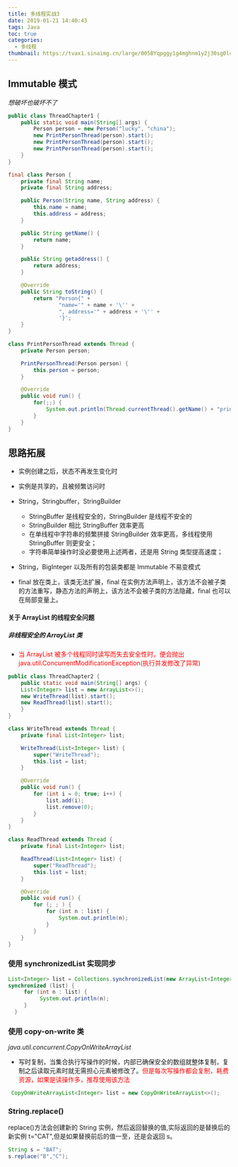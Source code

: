```yaml
---
title: 多线程实战3
date: 2019-01-21 14:40:43
tags: Java
toc: true
categories:
  - 多线程
thumbnail: https://tvax1.sinaimg.cn/large/005BYqpggy1g4mghnm1y2j30sg0lcaan.jpg
---
```


## Immutable 模式

_想破坏也破坏不了_

```java
public class ThreadChapter1 {
    public static void main(String[] args) {
        Person person = new Person("lucky", "china");
        new PrintPersonThread(person).start();
        new PrintPersonThread(person).start();
        new PrintPersonThread(person).start();
    }
}

final class Person {
    private final String name;
    private final String address;

    public Person(String name, String address) {
        this.name = name;
        this.address = address;
    }

    public String getName() {
        return name;
    }

    public String getaddress() {
        return address;
    }

    @Override
    public String toString() {
        return "Person{" +
                "name='" + name + '\'' +
                ", address='" + address + '\'' +
                '}';
    }
}

class PrintPersonThread extends Thread {
    private Person person;

    PrintPersonThread(Person person) {
        this.person = person;
    }

    @Override
    public void run() {
        for(;;) {
            System.out.println(Thread.currentThread().getName() + "prints" + person);
        }
    }
}
```

<!-- more -->

## 思路拓展

- 实例创建之后，状态不再发生变化时
- 实例是共享的，且被频繁访问时
- String，Stringbuffer，StringBuilder

  - StringBuffer 是线程安全的，StringBuilder 是线程不安全的
  - StringBuilder 相比 StringBuffer 效率更高
  - 在单线程中字符串的频繁拼接 StringBuilder 效率更高，多线程使用 StringBuffer 则更安全；
  - 字符串简单操作时没必要使用上述两者，还是用 String 类型提高速度；

- String，BigInteger 以及所有的包装类都是 Immutable 不易变模式

- final 放在类上，该类无法扩展，final 在实例方法声明上，该方法不会被子类的方法重写，静态方法的声明上，该方法不会被子类的方法隐藏，final 也可以在局部变量上。

#### 关于 ArrayList 的线程安全问题

##### 非线程安全的 ArrayList 类

- <font color="red">当 ArrayList 被多个线程同时读写而失去安全性时，便会抛出 java.util.ConcurrentModificationException(执行并发修改了异常)</font>

```java
public class ThreadChapter2 {
    public static void main(String[] args) {
    List<Integer> list = new ArrayList<>();
    new WriteThread(list).start();
    new ReadThread(list).start();
    }
}

class WriteThread extends Thread {
    private final List<Integer> list;

    WriteThread(List<Integer> list) {
        super("WriteThread");
        this.list = list;
    }

    @Override
    public void run() {
        for (int i = 0; true; i++) {
            list.add(i);
            list.remove(0);
        }
    }
}

class ReadThread extends Thread {
    private final List<Integer> list;

    ReadThread(List<Integer> list) {
        super("ReadThread");
        this.list = list;
    }

    @Override
    public void run() {
        for (; ; ) {
            for (int n : list) {
                System.out.println(n);
            }
        }
    }
}

```

### 使用 synchronizedList 实现同步

```java
List<Integer> list = Collections.synchronizedList(new ArrayList<Integer>());
synchronized (list) {
     for (int n : list) {
          System.out.println(n);
     }
  }
```

### 使用 copy-on-write 类

_java.util.concurrent.CopyOnWriteArrayList_

- 写时复制，当集合执行写操作的时候，内部已确保安全的数组就整体复制，复制之后读取元素时就无需担心元素被修改了。<font color="red">但是每次写操作都会复制，耗费资源，如果是读操作多，推荐使用该方法</font>

```java
 CopyOnWriteArrayList<Integer> list = new CopyOnWriteArrayList<>();
```

### String.replace()

replace()方法会创建新的 String 实例，然后返回替换的值,实际返回的是替换后的新实例 t="CAT",但是如果替换前后的值一至，还是会返回 s。

```java
String s = "BAT";
s.replace("B","C");

```
